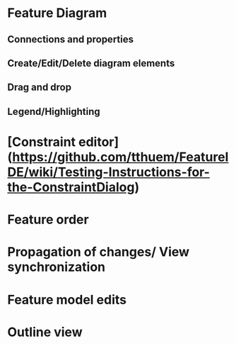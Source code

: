 # Feature Diagram
## Connections and properties
## Create/Edit/Delete diagram elements
## Drag and drop
## Legend/Highlighting
# [Constraint editor] (https://github.com/tthuem/FeatureIDE/wiki/Testing-Instructions-for-the-ConstraintDialog)
# Feature order
# Propagation of changes/ View synchronization
# Feature model edits
# Outline view